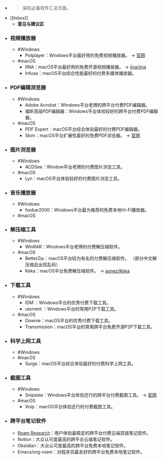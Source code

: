 - > 装机必备软件汇总页面。
- [[Inbox]]
    - __意见与建议区__
- ### 视频播放器
    - #Windows
        - Potplayer：Windows平台最好用的免费视频播放器。 -> [官网](https://potplayer.daum.net)
    - #macOS
        - IINA：macOS平台最好用的免费开源视频播放器。 -> [iina/iina](https://github.com/iina/iina)
        - Infuse：macOS平台综合性能最好的付费多媒体播放器。
- ### PDF编辑浏览器
    - #Windows
        - Adobe Acrobat：Windows平台老牌的跨平台付费PDF编辑器。
        - 福昕高级PDF编辑器：Windows平台体验较好的跨平台付费PDF编辑器。
    - #macOS
        - PDF Expert：macOS平台综合体验最好的付费PDF编辑器。
        - Skim：macOS平台扩展性最好的免费PDF浏览器。 -> [官网](https://skim-app.sourceforge.io)
- ### 图片浏览器
    - #Windows
        - ACDSee：Window平台老牌的付费图片浏览工具。
    - #macOS
        - Lyn：macOS平台体验较好的付费图片浏览工具。
- ### 音乐播放器
    - #Windows
        - foobar2000：Windows平台最为推荐的免费本地Hi-Fi播放器。
    - #macOS
- ### 解压缩工具
    - #Windows
        - WinRAR：Windows平台老牌的付费解压缩软件。
    - #macOS
        - BetterZip：macOS平台较为有名的付费解压缩软件。 （部分中文解压缩会出现乱码）
        - Keka：macOS平台免费解压缩软件。 -> [aonez/Keka](https://github.com/aonez/Keka)
- ### 下载工具
    - #Windows
        - IDM ：Windows平台的优秀付费下载工具。
        - utorrent ：Windows平台的常用P2P下载工具。
    - #macOS
        - Downie：macOS平台的优秀付费下载工具。
        - Transmission：macOS平台的常用跨平台免费开源P2P下载工具。
- ### 科学上网工具
    - #Windows
    - #macOS
        - Surge：macOS平台综合体验最好的付费科学上网工具。
- ### 截图工具
    - #Windows
        - Snipaste：Windows平台体验还行的跨平台付费截图工具。 -> [官网](https://www.snipaste.com)
    - #macOS
        - Xnip：macOS平台体验还行的付费截图工具。
- ### 跨平台笔记软件
    - [Roam Research]([[W/S/roam]])：用户体验最稳定的跨平台付费云端双链笔记软件。
    - Notion：大众认可度最高的跨平台云端笔记软件。
    - Obsidian：大众认可度最高的跨平台免费本地笔记软件。
    - Emacs/org-roam：对程序员最友好的跨平台免费本地笔记软件。
